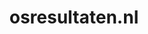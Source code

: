 ---
layout: post
title: "osresultaten.nl"
internal_url: "/dutchgov/osresultaten.nl.html"
subdomains_count: 2
all_subdomains_count: 2
urls_count: 2
ssl_rank: 0
http_rank: 75
url_link: /data/osresultaten.nl/urls.txt
all_subdomains_link: /data/osresultaten.nl/all_subdomains.txt
subdomains_link: /data/osresultaten.nl/subdomains.txt
categories: dutchgov
---